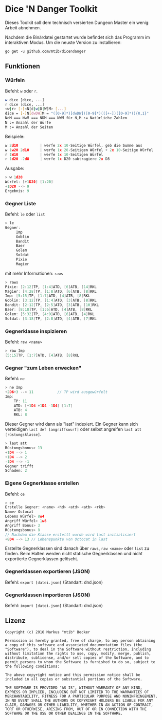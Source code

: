 # Dice 'N Danger Toolkit
Dieses Toolkit soll dem technisch versierten Dungeon Master ein wenig Arbeit
abnehmen.

Nachdem die Binärdatei gestartet wurde befindet sich das Programm im interaktiven
Modus. Um die neuste Version zu installieren:

    go get -u github.com/mtib/dicendanger

## Funktionen
### Würfeln
Befehl: ```w``` oder ```r```.

```bash
w dice [dice, ...]
r dice [dice, ...]
<w|r> [-]<N[d|w|D|W]M> [...]
dice = [-]N[dwDW]M = "([0-9]*)[dwDW]([0-9]*)(([+-])([0-9]*)){0,1}"
NdM === NwM === NDM === NWM für N,M := Natürliche Zahlen
N := Anzahl der Würfe
M := Anzahl der Seiten
```
Beispiele:

```go
w 2d10          | werfe 2x 10-Seitige Würfel, geb die Summe aus
w 1w20 2d10     | werfe 1x 20-Seitigen Würfel + 2x 10-Seitige Würfel
r 1W10          | werfe 1x 10-Seitigen Würfel
r 1d20 -2d8     | werfe 1x D20 subtragiere 2x D8
```
Ausgabe:
```go
> w 1d20
Würfel: [+1D20] [1:20]
+1D20 --> 9
Ergebnis: 9
```

### Gegner Liste
Befehl: ```le``` oder ```list```
```go
> le
Gegner:
	 Imp
	 Goblin
	 Bandit
	 Baer
	 Golem
	 Soldat
	 Pixie
	 Magier
```
mit mehr Informationen: ```raws```
```go
> raws
Pixie: [2:12]TP, [1:4]ATD, [6]ATB, [14]RKL
Magier: [4:28]TP, [1:8]ATD, [6]ATB, [8]RKL
Imp: [5:15]TP, [1:7]ATD, [4]ATB, [8]RKL
Goblin: [3:12]TP, [1:4]ATD, [3]ATB, [8]RKL
Bandit: [2:12]TP, [2:5]ATD, [3]ATB, [10]RKL
Baer: [8:18]TP, [1:6]ATD, [4]ATB, [8]RKL
Golem: [5:32]TP, [4:9]ATD, [6]ATB, [4]RKL
Soldat: [3:18]TP, [2:8]ATD, [4]ATB, [7]RKL
```
### Gegnerklasse inspizieren
Befehl: ```raw <name>```
```go
> raw Imp   
[5:15]TP, [1:7]ATD, [4]ATB, [8]RKL
```

### Gegner "zum Leben erwecken"
Befehl: ```ne```
```go
> ne Imp
+2D6+3 --> 11           // TP wird ausgewürfelt
Imp:
	TP: 11
	ATD: [+1D4 +1D4 -1D4] [1:7]
	ATB: 4
	RKL: 8
```
Dieser Gegner wird dann als "last" indexiert.
Ein Gegner kann sich verteidigen ```last def [angriffswurf]``` oder selbst angreifen ```last att [rüstungsklasse]```.
```go
> last att
Rüstungsbonus> 13
+1D4 --> 1
+1D4 --> 2
-1D4 --> -1
Gegner trifft
Schaden: 2
```

### Eigene Gegnerklasse erstellen
Befehl: ```ce```
```go
> ce
Erstelle Gegner: <name> <hd> <atd> <atb> <rkb>
Name> Octocat
Lebens Würfel> 8w4
Angriff Würfel> 1w8
Angriff Bonus> 3
Rüstungsbonus> 8
// Nachdem die Klasse erstellt wurde wird last initialisiert
+8D4 --> 13 // Lebenspunkte von Octocat in last
```
Erstellte Gegnerklassen sind danach über ```raws```, ```raw <name>``` oder ```list``` zu finden.
Beim Halten werden nicht statische Gegnerklassen und nicht exportierte Gegnerklassen gelöscht.

### Gegnerklassen exportieren (JSON)
Befehl: ```export [datei.json]``` (Standart: dnd.json)

### Gegnerklassen importieren (JSON)
Befehl: ```import [datei.json]``` (Standart: dnd.json)

## Lizenz
    Copyright (c) 2016 Markus "mtib" Becker

    Permission is hereby granted, free of charge, to any person obtaining a copy of this software and associated documentation files (the "Software"), to deal in the Software without restriction, including without limitation the rights to use, copy, modify, merge, publish, distribute, sublicense, and/or sell copies of the Software, and to permit persons to whom the Software is furnished to do so, subject to the following conditions:

    The above copyright notice and this permission notice shall be included in all copies or substantial portions of the Software.

    THE SOFTWARE IS PROVIDED "AS IS", WITHOUT WARRANTY OF ANY KIND, EXPRESS OR IMPLIED, INCLUDING BUT NOT LIMITED TO THE WARRANTIES OF MERCHANTABILITY, FITNESS FOR A PARTICULAR PURPOSE AND NONINFRINGEMENT. IN NO EVENT SHALL THE AUTHORS OR COPYRIGHT HOLDERS BE LIABLE FOR ANY CLAIM, DAMAGES OR OTHER LIABILITY, WHETHER IN AN ACTION OF CONTRACT, TORT OR OTHERWISE, ARISING FROM, OUT OF OR IN CONNECTION WITH THE SOFTWARE OR THE USE OR OTHER DEALINGS IN THE SOFTWARE.
